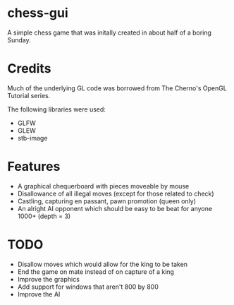 # chess-gui

A simple chess game that was initally created in about half of a boring Sunday.

# Credits
Much of the underlying GL code was borrowed from The Cherno's OpenGL Tutorial series.

The following libraries were used:
- GLFW
- GLEW
- stb-image

# Features
- A graphical chequerboard with pieces moveable by mouse
- Disallowance of all illegal moves (except for those related to check)
- Castling, capturing en passant, pawn promotion (queen only)
- An alright AI opponent which should be easy to be beat for anyone 1000+ (depth = 3)
# TODO
- Disallow moves which would allow for the king to be taken
- End the game on mate instead of on capture of a king
- Improve the graphics
- Add support for windows that aren't 800 by 800
- Improve the AI
